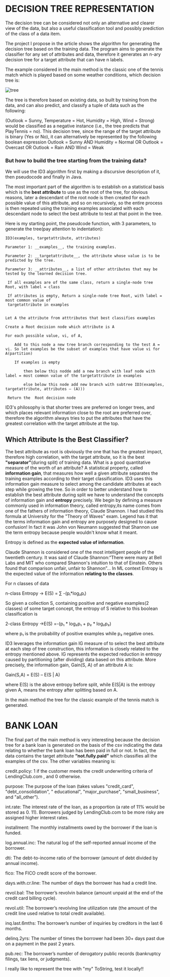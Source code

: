 # DECISION TREE REPRESENTATION

The decision tree can be considered not only an alternative and clearer view of the data, but also a useful classification tool and possibly prediction of the class of a data item.

The project I propose in the article shows the algorithm for generating the decision tree based on the training data.
The program aims to generate the classifier for any set of attributes and data, therefore it generates an n-ary decision tree for a target attribute that can have n labels.

The example considered in the main method is the classic one of the tennis match which is played based on some weather conditions, which decision tree is: 

![tree](https://github.com/antoniodefazio/mltraining/assets/61966052/947cfefa-04eb-46d6-b4b4-c5f743c6c98b)

The tree is therefore based on existing data, so built by training from the data, and can also predict, and classify a tuple of data such as the following:

(Outlook = Sunny, Temperature = Hot, Humidity = High, Wind = Strong)
 would be classified as a negative instance (i.e., the tree predicts that PlayTennis = no).
This decision tree, since the range of the target attribute is binary (Yes or No), it can alternatively be represented by the following boolean expression
Outlook = Sunny AND Humidity = Normal
OR Outlook = Overcast
OR Outlook = Rain  AND Wind = Weak

### But how to build the tree starting from the training data?

We will use the ID3 algorithm first by making a discursive description of it, then pseudocode and finally in Java.
 
The most important part of the algorithm is to establish on a statistical basis which is the __best attribute__ to use as the root of the tree, for obvious reasons, later a descendant of the root node is then created for each possible value of this attribute, and so on recursively, so the entire process is then repeated using the training examples associated with each descendant node to select the best attribute to test at that point in the tree.

Here is my starting point, the pseudcode function, with 3 parameters, to generate the tree(pay attention to indentation):

    ID3(examples, targetattribute, attributes)
    
    Parameter 1: __examples__, the training examples.
    
    Parameter 2: __targetattribute__, the attribute whose value is to be predicted by the tree.
    
    Parameter 3: __attributes__, a list of other attributes that may be tested by the learned decision tree. 

     If all examples are of the same class, return a single-node tree Root, with label = class

     If attributes is empty, Return a single-node tree Root, with label = most common value of
     targetattribute in examples


    Let A the attribute from atttributes that best classifies examples

    Create a Root decision node which attribute is A

    For each possible value, vi, of A,

        Add to this node a new tree branch corresponding to the test A = vi. So let examples be the subset of examples that have value vi for A(partition)

        If examples is empty

            then below this nodde add a new branch with leaf node with label = most common value of the targetattribute in examples

            else below this node add new branch with subtree ID3(examples, targetattribute, attributes – (A)))
            
     Return the  Root decision node

ID3's philosophy is that shorter trees are preferred on longer trees, and which places relevant information close to the root are preferred over, therefore the algorithm always tries to put the attributes that have the greatest correlation with the target attribute at the top.

## Which Attribute Is the Best Classifier?

The best attribute as root is obviously the one that has the greatest impact, therefore high correlation, with the target attribute, so it is the best __"separator"__(during split) of training data. What is a good quantitative measure of the worth of an attribute? A statistical property, called __information gain__, that measures how well a given attribute separates the training examples according to their target classification. ID3 uses this information gain measure to select among the candidate attributes at each step while growing the tree.
So in order to better understand how to establish the best attribute during split we have to understand the concepts of information gain and __entropy__ precisely. 
We begin by defining a measure commonly used in information theory, called entropy,its name comes from one of the fathers of information theory, Claude Shannon. I had studied this formula at University for the "Theory of Waves" exam. Legend has it that the terms information gain and entropy are purposely designed to cause confusion! In fact it was John von Neumann suggested that Shannon use the term entropy because people wouldn't know what it meant.

Entropy is defined as the __expected value of information__.

Claude Shannon is considered one of the most intelligent people of the twentieth century.
It was said of Claude Shannon:“There were many at Bell Labs and MIT who compared Shannon's intuition to that of Einstein. Others found that comparison unfair, unfair to Shannon”... 
In ML context Entropy is the expected value of the information __relating to the classes__. 

For n classes of data 

n-class Entropy -> E(S) = ∑ -(pᵢ*log₂pᵢ) 

So given a collection S, containing positive and negative examples(2 classes) of some target concept, the entropy of S relative to this boolean classification is

2-class Entropy ->E(S) =-(p₁ * log₂p₁ + p₂ * log₂p₂) 

where  p₁ is the probability of  positive examples while p₂ negative ones.

ID3 leverages the information gain IG measure of to select the best attribute at each step of tree construction, this information is closely related to the entropy mentioned above. IG represents the expected reduction in entropy caused by partitioning (after dividing) data based on
this attribute. More precisely, the information gain, Gain(S, A) of an attribute A is:


Gain(S,A) = E(S) – E(S | A)

where E(S) is the above entropy before split, while E(S|A) is the entropy given A, means the entropy after splitting based on A.

In the main method the tree for the classic example of the tennis match is generated.

# BANK LOAN

The final part of the main method is very interesting because the decision tree for a bank loan is generated on the basis of the csv indicating the data relating to whether the bank loan has been paid in full or not. In fact, the data contains the target attribute __“not.fully.paid”__ which classifies all the examples of the csv. The other variables meaning is:

credit.policy: 1 if the customer meets the credit underwriting criteria of LendingClub.com , and 0 otherwise.

purpose: The purpose of the loan (takes values "credit_card", "debt_consolidation", " educational", "major_purchase", "small_business", and "all_other").

int.rate: The interest rate of the loan, as a proportion (a rate of 11% would be stored as 0. 11). Borrowers judged by LendingClub.com to be more risky are assigned higher interest rates.

installment: The monthly installments owed by the borrower if the loan is funded.

log.annual.inc: The natural log of the self-reported annual income of the borrower.

dti: The debt-to-income ratio of the borrower (amount of debt divided by annual income).

fico: The FICO credit score of the borrower.

days.with.cr.line: The number of days the borrower has had a credit line.

revol.bal: The borrower’s revolvin balance (amount unpaid at the end of the credit card billing cycle).

revol.util: The borrower’s revolving line utilization rate (the amount of the credit line used relative to total credit available).

inq.last.6mths: The borrower’s number of inquiries by creditors in the last 6 months.

delinq.2yrs: The number of times the borrower had been 30+ days past due on a payment in the past 2 years.

pub.rec: The borrower’s number of derogatory public records (bankruptcy filings, tax liens, or judgments).

I really like to represent the tree with "my" ToString, test it locally!!
